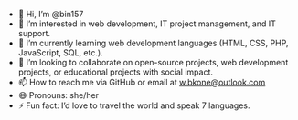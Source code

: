 - 👋 Hi, I’m @bin157
- 👀 I’m interested in web development, IT project management, and IT support.
- 🌱 I’m currently learning web development languages (HTML, CSS, PHP, JavaScript, SQL, etc.).
- 💞️ I’m looking to collaborate on open-source projects, web development projects, or educational projects with social impact.
- 📫 How to reach me via GitHub or email at w.bkone@outlook.com
- 😄 Pronouns: she/her
- ⚡ Fun fact: I’d love to travel the world and speak 7 languages.

<!---
bin157/bin157 is a ✨ special ✨ repository because its `README.md` (this file) appears on your GitHub profile.
You can click the Preview link to take a look at your changes.
--->
